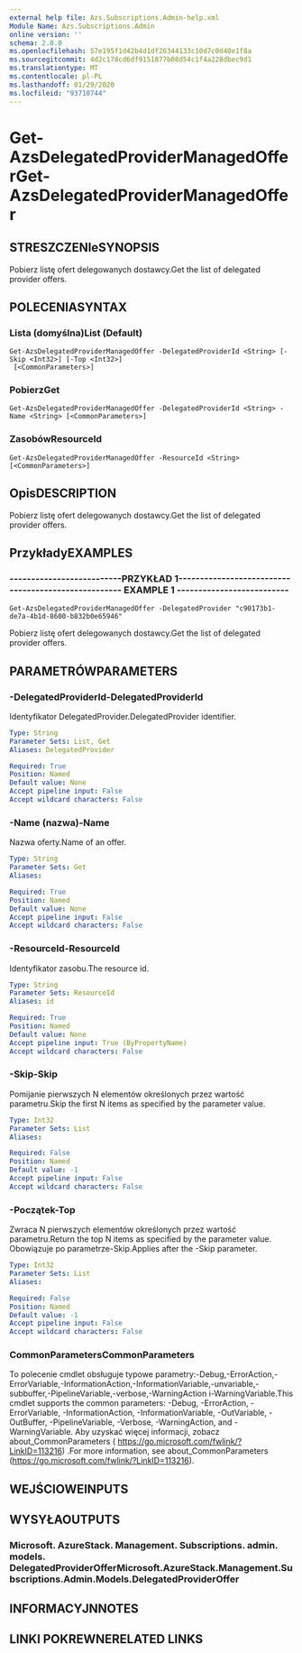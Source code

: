 ```yaml
---
external help file: Azs.Subscriptions.Admin-help.xml
Module Name: Azs.Subscriptions.Admin
online version: ''
schema: 2.0.0
ms.openlocfilehash: 57e195f1d42b4d1df26344133c10d7c0d40e1f8a
ms.sourcegitcommit: 4d2c178cd6df9151877b08d54c1f4a228dbec9d1
ms.translationtype: MT
ms.contentlocale: pl-PL
ms.lasthandoff: 01/29/2020
ms.locfileid: "93710744"
---
```

# <span data-ttu-id="1dae7-101">Get-AzsDelegatedProviderManagedOffer</span><span class="sxs-lookup"><span data-stu-id="1dae7-101">Get-AzsDelegatedProviderManagedOffer</span></span>

## <span data-ttu-id="1dae7-102">STRESZCZENIe</span><span class="sxs-lookup"><span data-stu-id="1dae7-102">SYNOPSIS</span></span>
<span data-ttu-id="1dae7-103">Pobierz listę ofert delegowanych dostawcy.</span><span class="sxs-lookup"><span data-stu-id="1dae7-103">Get the list of delegated provider offers.</span></span>

## <span data-ttu-id="1dae7-104">POLECENIA</span><span class="sxs-lookup"><span data-stu-id="1dae7-104">SYNTAX</span></span>

### <span data-ttu-id="1dae7-105">Lista (domyślna)</span><span class="sxs-lookup"><span data-stu-id="1dae7-105">List (Default)</span></span>
```
Get-AzsDelegatedProviderManagedOffer -DelegatedProviderId <String> [-Skip <Int32>] [-Top <Int32>]
 [<CommonParameters>]
```

### <span data-ttu-id="1dae7-106">Pobierz</span><span class="sxs-lookup"><span data-stu-id="1dae7-106">Get</span></span>
```
Get-AzsDelegatedProviderManagedOffer -DelegatedProviderId <String> -Name <String> [<CommonParameters>]
```

### <span data-ttu-id="1dae7-107">Zasobów</span><span class="sxs-lookup"><span data-stu-id="1dae7-107">ResourceId</span></span>
```
Get-AzsDelegatedProviderManagedOffer -ResourceId <String> [<CommonParameters>]
```

## <span data-ttu-id="1dae7-108">Opis</span><span class="sxs-lookup"><span data-stu-id="1dae7-108">DESCRIPTION</span></span>
<span data-ttu-id="1dae7-109">Pobierz listę ofert delegowanych dostawcy.</span><span class="sxs-lookup"><span data-stu-id="1dae7-109">Get the list of delegated provider offers.</span></span>

## <span data-ttu-id="1dae7-110">Przykłady</span><span class="sxs-lookup"><span data-stu-id="1dae7-110">EXAMPLES</span></span>

### <span data-ttu-id="1dae7-111">--------------------------PRZYKŁAD 1--------------------------</span><span class="sxs-lookup"><span data-stu-id="1dae7-111">-------------------------- EXAMPLE 1 --------------------------</span></span>
```
Get-AzsDelegatedProviderManagedOffer -DelegatedProvider "c90173b1-de7a-4b1d-8600-b832b0e65946"
```

<span data-ttu-id="1dae7-112">Pobierz listę ofert delegowanych dostawcy.</span><span class="sxs-lookup"><span data-stu-id="1dae7-112">Get the list of delegated provider offers.</span></span>

## <span data-ttu-id="1dae7-113">PARAMETRÓW</span><span class="sxs-lookup"><span data-stu-id="1dae7-113">PARAMETERS</span></span>

### <span data-ttu-id="1dae7-114">-DelegatedProviderId</span><span class="sxs-lookup"><span data-stu-id="1dae7-114">-DelegatedProviderId</span></span>
<span data-ttu-id="1dae7-115">Identyfikator DelegatedProvider.</span><span class="sxs-lookup"><span data-stu-id="1dae7-115">DelegatedProvider identifier.</span></span>

```yaml
Type: String
Parameter Sets: List, Get
Aliases: DelegatedProvider

Required: True
Position: Named
Default value: None
Accept pipeline input: False
Accept wildcard characters: False
```

### <span data-ttu-id="1dae7-116">-Name (nazwa)</span><span class="sxs-lookup"><span data-stu-id="1dae7-116">-Name</span></span>
<span data-ttu-id="1dae7-117">Nazwa oferty.</span><span class="sxs-lookup"><span data-stu-id="1dae7-117">Name of an offer.</span></span>

```yaml
Type: String
Parameter Sets: Get
Aliases: 

Required: True
Position: Named
Default value: None
Accept pipeline input: False
Accept wildcard characters: False
```

### <span data-ttu-id="1dae7-118">-ResourceId</span><span class="sxs-lookup"><span data-stu-id="1dae7-118">-ResourceId</span></span>
<span data-ttu-id="1dae7-119">Identyfikator zasobu.</span><span class="sxs-lookup"><span data-stu-id="1dae7-119">The resource id.</span></span>

```yaml
Type: String
Parameter Sets: ResourceId
Aliases: id

Required: True
Position: Named
Default value: None
Accept pipeline input: True (ByPropertyName)
Accept wildcard characters: False
```

### <span data-ttu-id="1dae7-120">-Skip</span><span class="sxs-lookup"><span data-stu-id="1dae7-120">-Skip</span></span>
<span data-ttu-id="1dae7-121">Pomijanie pierwszych N elementów określonych przez wartość parametru.</span><span class="sxs-lookup"><span data-stu-id="1dae7-121">Skip the first N items as specified by the parameter value.</span></span>

```yaml
Type: Int32
Parameter Sets: List
Aliases: 

Required: False
Position: Named
Default value: -1
Accept pipeline input: False
Accept wildcard characters: False
```

### <span data-ttu-id="1dae7-122">-Początek</span><span class="sxs-lookup"><span data-stu-id="1dae7-122">-Top</span></span>
<span data-ttu-id="1dae7-123">Zwraca N pierwszych elementów określonych przez wartość parametru.</span><span class="sxs-lookup"><span data-stu-id="1dae7-123">Return the top N items as specified by the parameter value.</span></span>
<span data-ttu-id="1dae7-124">Obowiązuje po parametrze-Skip.</span><span class="sxs-lookup"><span data-stu-id="1dae7-124">Applies after the -Skip parameter.</span></span>

```yaml
Type: Int32
Parameter Sets: List
Aliases: 

Required: False
Position: Named
Default value: -1
Accept pipeline input: False
Accept wildcard characters: False
```

### <span data-ttu-id="1dae7-125">CommonParameters</span><span class="sxs-lookup"><span data-stu-id="1dae7-125">CommonParameters</span></span>
<span data-ttu-id="1dae7-126">To polecenie cmdlet obsługuje typowe parametry:-Debug,-ErrorAction,-ErrorVariable,-InformationAction,-InformationVariable,-unvariable,-subbuffer,-PipelineVariable,-verbose,-WarningAction i-WarningVariable.</span><span class="sxs-lookup"><span data-stu-id="1dae7-126">This cmdlet supports the common parameters: -Debug, -ErrorAction, -ErrorVariable, -InformationAction, -InformationVariable, -OutVariable, -OutBuffer, -PipelineVariable, -Verbose, -WarningAction, and -WarningVariable.</span></span> <span data-ttu-id="1dae7-127">Aby uzyskać więcej informacji, zobacz about_CommonParameters ( https://go.microsoft.com/fwlink/?LinkID=113216) .</span><span class="sxs-lookup"><span data-stu-id="1dae7-127">For more information, see about_CommonParameters (https://go.microsoft.com/fwlink/?LinkID=113216).</span></span>

## <span data-ttu-id="1dae7-128">WEJŚCIOWE</span><span class="sxs-lookup"><span data-stu-id="1dae7-128">INPUTS</span></span>

## <span data-ttu-id="1dae7-129">WYSYŁA</span><span class="sxs-lookup"><span data-stu-id="1dae7-129">OUTPUTS</span></span>

### <span data-ttu-id="1dae7-130">Microsoft. AzureStack. Management. Subscriptions. admin. models. DelegatedProviderOffer</span><span class="sxs-lookup"><span data-stu-id="1dae7-130">Microsoft.AzureStack.Management.Subscriptions.Admin.Models.DelegatedProviderOffer</span></span>

## <span data-ttu-id="1dae7-131">INFORMACYJN</span><span class="sxs-lookup"><span data-stu-id="1dae7-131">NOTES</span></span>

## <span data-ttu-id="1dae7-132">LINKI POKREWNE</span><span class="sxs-lookup"><span data-stu-id="1dae7-132">RELATED LINKS</span></span>

